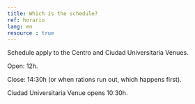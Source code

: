 ```yaml
---
title: Which is the schedule?
ref: horario
lang: en
resource : true
---
```



Schedule apply to the Centro and Ciudad Universitaria Venues.

Open: 12h.

Close: 14:30h (or when rations run out, which happens first).

Ciudad Universitaria Venue opens 10:30h.